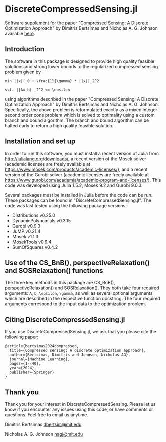# DiscreteCompressedSensing.jl
Software supplement for the paper  "Compressed Sensing: A Discrete Optimization Approach"  by Dimitris Bertsimas and Nicholas A. G. Johnson available [here](https://link.springer.com/article/10.1007/s10994-024-06577-0).

## Introduction

The software in this package is designed to provide high quality feasible
solutions and strong lower bounds to the regularized compressed sensing problem
given by

`min ||x||_0 + \frac{1}{\gamma} * ||x||_2^2`

`s.t. ||Ax-b||_2^2 <= \epsilon`

using algorithms described in the paper "Compressed Sensing: A Discrete
Optimization Approach"  by Dimitris Bertsimas and Nicholas A. G. Johnson.
Specifically, the above problem is reformulated exactly as a mixed integer
second order cone problem which is solved to optimality using a custom branch
and bound algorithm. The branch and bound algorithm can be halted early to
return a high quality feasible solution.

## Installation and set up

In order to run this software, you must install a recent version of Julia from
http://julialang.org/downloads/, a recent version of the Mosek solver (academic
licenses are freely available at
https://www.mosek.com/products/academic-licenses/), and a recent version of the
Gurobi solver (academic licenses are freely available at
https://www.gurobi.com/academia/academic-program-and-licenses/). This code was
developed using Julia 1.5.2, Mosek 9.2 and Gurobi 9.0.3.

Several packages must be installed in Julia before the code can be run.  These packages can be found in "DiscreteCompressedSensing.jl". The code was last tested using the following package versions:

- Distributions v0.25.0
- DynamicPolynomials v0.3.15
- Gurobi v0.9.3
- JuMP v0.21.4
- Mosek v1.1.3
- MosekTools v0.9.4
- SumOfSquares v0.4.2

## Use of the CS_BnB(), perspectiveRelaxation() and SOSRelaxation() functions

The three key methods in this package are CS_BnB(), perspectiveRelaxation() and
SOSRelaxation().  They both take four required  arguments: `A`, `b`, `\epsilon`, `\gamma`, as well as several optional arguments which are described in the
respective function docstring. The four required arguments correspond to the
input data to the optimization problem.

## Citing DiscreteCompressedSensing.jl

If you use DiscreteCompressedSensing.jl, we ask that you please cite the following [paper](https://link.springer.com/article/10.1007/s10994-024-06577-0):

```
@article{bertsimas2024compressed,
  title={Compressed sensing: A discrete optimization approach},
  author={Bertsimas, Dimitris and Johnson, Nicholas AG},
  journal={Machine Learning},
  pages={1--40},
  year={2024},
  publisher={Springer}
}
```

## Thank you

Thank you for your interest in DiscreteCompressedSensing. Please let us know if
you encounter any issues using this code, or have comments or questions.  Feel
free to email us anytime.

Dimitris Bertsimas
dbertsim@mit.edu

Nicholas A. G. Johnson
nagj@mit.edu
